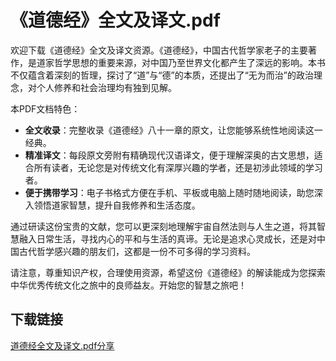 # 《道德经》全文及译文.pdf

欢迎下载《道德经》全文及译文资源。《道德经》，中国古代哲学家老子的主要著作，是道家哲学思想的重要来源，对中国乃至世界文化都产生了深远的影响。本书不仅蕴含着深刻的哲理，探讨了“道”与“德”的本质，还提出了“无为而治”的政治理念，对个人修养和社会治理均有独到见解。

本PDF文档特色：
- **全文收录**：完整收录《道德经》八十一章的原文，让您能够系统性地阅读这一经典。
- **精准译文**：每段原文旁附有精确现代汉语译文，便于理解深奥的古文思想，适合所有读者，无论您是对传统文化有深厚兴趣的学者，还是初涉此领域的学习者。
- **便于携带学习**：电子书格式方便在手机、平板或电脑上随时随地阅读，助您深入领悟道家智慧，提升自我修养和生活态度。

通过研读这份宝贵的文献，您可以更深刻地理解宇宙自然法则与人生之道，将其智慧融入日常生活，寻找内心的平和与生活的真谛。无论是追求心灵成长，还是对中国古代哲学感兴趣的朋友们，这都是一份不可多得的学习资料。

请注意，尊重知识产权，合理使用资源，希望这份《道德经》的解读能成为您探索中华优秀传统文化之旅中的良师益友。开始您的智慧之旅吧！

## 下载链接

[道德经全文及译文.pdf分享](https://pan.quark.cn/s/34aef5a89159)